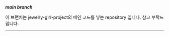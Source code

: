 *************************main branch*************************


이 브랜치는 jewelry-girl-project의 메인 코드를 넣는 repository 입니다.
참고 부탁드립니다.
**************************************************************